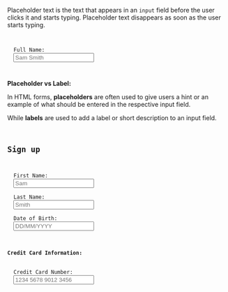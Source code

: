 Placeholder text is the text that appears in
an `input` field before the user clicks it and
starts typing. Placeholder text disappears
as soon as the user starts typing.

<codeblock language="html" type="lesson" defaultCSS="form {max-width: 300px; margin: 10px auto; font-family: Lato; border-radius: 10px; padding: 1rem; box-shadow: 0px 0px 4px; background-color: snow; font-size: 1.2rem; } form * { margin: 0.5rem; } button , input[type=`button`] { padding: 0.2rem 1rem; font-size: 1.1rem; font-weight: 700; margin: 1rem 0; }">
<code>
<form>
  <label>Full Name:</label>
  <input placeholder="Sam Smith">
</form>
</code>
</codeblock>

**Placeholder vs Label:**

In HTML forms, **placeholders** are often used to give
users a hint or an example of what should be entered
in the respective input field.

While **labels** are used to add a label or short description
to an input field.

<codeblock language="html" type="lesson" defaultCSS="form {max-width: 300px; margin: 10px auto; font-family: Lato; border-radius: 10px; padding: 1rem; box-shadow: 0px 0px 4px; background-color: snow; font-size: 1.2rem; } form * { margin: 0.5rem; } button , input[type=`button`] { padding: 0.2rem 1rem; font-size: 1.1rem; font-weight: 700; margin: 1rem 0; }">
<code>
<h2>Sign up</h2>
<form>
  <label>First Name:</label>
  <input placeholder="Sam"><br>
  <label>Last Name: </label>
  <input placeholder="Smith"><br>
  <label>Date of Birth:</label>
  <input placeholder="DD/MM/YYYY"><br>
  <h4>Credit Card Information:</h4>
  <label>Credit Card Number:</label>
  <input placeholder="1234 5678 9012 3456"><br>
</form>
</code>
</codeblock>
